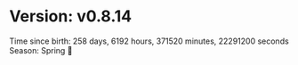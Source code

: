 # Version: v0.8.14
Time since birth: 258 days, 6192 hours, 371520 minutes, 22291200 seconds
Season: Spring 🌸
